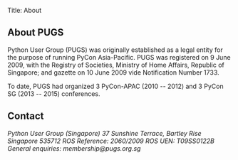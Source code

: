Title: About

## About PUGS

Python User Group (PUGS) was originally established as a legal entity for the
purpose of running PyCon Asia-Pacific. PUGS was registered on 9 June 2009, with
the Registry of Societies, Ministry of Home Affairs, Republic of Singapore; and
gazette on 10 June 2009 vide Notification Number 1733.

To date, PUGS had organized 3 PyCon-APAC (2010 -- 2012) and
3 PyCon SG (2013 -- 2015) conferences.

## Contact

<address>
Python User Group (Singapore)  
37 Sunshine Terrace, Bartley Rise  
Singapore 535712  
ROS Reference: 2060/2009  
ROS UEN: T09SS0122B  
General enquiries: membership@pugs.org.sg
</address>
